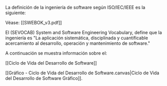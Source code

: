 La definición de la ingeniería de software según ISO/IEC/IEEE es la siguiente:

Véase: [[SWEBOK_v3.pdf]]

El (SEVOCAB) System and Software Engineering Vocabulary, define que la ingeniería es "La aplicación sistemática, disciplinada y cuantificable acercamiento al desarrollo, operación y mantenimiento de software."

A continuación se muestra información sobre el:

[[Ciclo de Vida del Desarrollo de Software]]

[[Gráfico - Ciclo de Vida del Desarrollo de Software.canvas|Ciclo de Vida del Desarrollo de Software Gráfico]].
